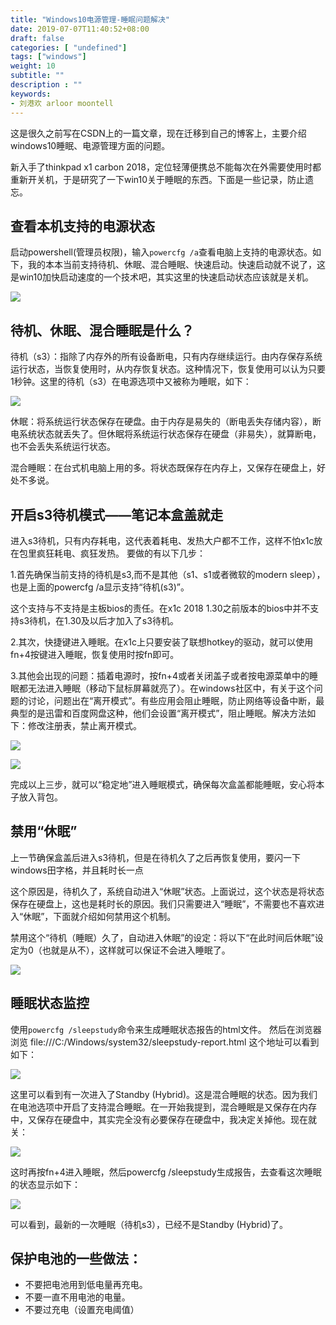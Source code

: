 ```yaml
---
title: "Windows10电源管理-睡眠问题解决"
date: 2019-07-07T11:40:52+08:00
draft: false
categories: [ "undefined"]
tags: ["windows"]
weight: 10
subtitle: ""
description : ""
keywords:
- 刘港欢 arloor moontell
---
```


这是很久之前写在CSDN上的一篇文章，现在迁移到自己的博客上，主要介绍windows10睡眠、电源管理方面的问题。
<!--more-->

新入手了thinkpad x1 carbon 2018，定位轻薄便携总不能每次在外需要使用时都重新开关机，于是研究了一下win10关于睡眠的东西。下面是一些记录，防止遗忘。

## 查看本机支持的电源状态

启动powershell(管理员权限)，输入`powercfg /a`查看电脑上支持的电源状态。如下，我的本本当前支持待机、休眠、混合睡眠、快速启动。快速启动就不说了，这是win10加快启动速度的一个技术吧，其实这里的快速启动状态应该就是关机。

![](/img/window10-powerstatus.png)

## 待机、休眠、混合睡眠是什么？

待机（s3）：指除了内存外的所有设备断电，只有内存继续运行。由内存保存系统运行状态，当恢复使用时，从内存恢复状态。这种情况下，恢复使用可以认为只要1秒钟。这里的待机（s3）在电源选项中又被称为睡眠，如下：

![](/img/windows10-power-control.png)

休眠：将系统运行状态保存在硬盘。由于内存是易失的（断电丢失存储内容），断电系统状态就丢失了。但休眠将系统运行状态保存在硬盘（非易失），就算断电，也不会丢失系统运行状态。

混合睡眠：在台式机电脑上用的多。将状态既保存在内存上，又保存在硬盘上，好处不多说。

## 开启s3待机模式——笔记本盒盖就走

进入s3待机，只有内存耗电，这代表着耗电、发热大户都不工作，这样不怕x1c放在包里疯狂耗电、疯狂发热。
要做的有以下几步：

1.首先确保当前支持的待机是s3,而不是其他（s1、s1或者微软的modern sleep），也是上面的powercfg /a显示支持“待机(s3)”。

这个支持与不支持是主板bios的责任。在x1c 2018 1.30之前版本的bios中并不支持s3待机，在1.30及以后才加入了s3待机。

2.其次，快捷键进入睡眠。在x1c上只要安装了联想hotkey的驱动，就可以使用fn+4按键进入睡眠，恢复使用时按fn即可。

3.其他会出现的问题：插着电源时，按fn+4或者关闭盖子或者按电源菜单中的睡眠都无法进入睡眠（移动下鼠标屏幕就亮了）。在windows社区中，有关于这个问题的讨论，问题出在“离开模式”。有些应用会阻止睡眠，防止网络等设备中断，最典型的是迅雷和百度网盘这种，他们会设置“离开模式”，阻止睡眠。解决方法如下：修改注册表，禁止离开模式。

![](/img/likaimoshi.png)

![](/img/regitedit.png)

完成以上三步，就可以“稳定地”进入睡眠模式，确保每次盒盖都能睡眠，安心将本子放入背包。

## 禁用“休眠”

上一节确保盒盖后进入s3待机，但是在待机久了之后再恢复使用，要闪一下windows田字格，并且耗时长一点

这个原因是，待机久了，系统自动进入“休眠”状态。上面说过，这个状态是将状态保存在硬盘上，这也是耗时长的原因。我们只需要进入“睡眠”，不需要也不喜欢进入“休眠”，下面就介绍如何禁用这个机制。

禁用这个“待机（睡眠）久了，自动进入休眠”的设定：将以下“在此时间后休眠”设定为0（也就是从不），这样就可以保证不会进入睡眠了。

![](/img/no-xiumian.png)

## 睡眠状态监控

使用`powercfg /sleepstudy`命令来生成睡眠状态报告的html文件。
然后在浏览器浏览 file:///C:/Windows/system32/sleepstudy-report.html 这个地址可以看到如下：

![](/img/sleepstudy.png)

这里可以看到有一次进入了Standby (Hybrid)。这是混合睡眠的状态。因为我们在电池选项中开启了支持混合睡眠。在一开始我提到，混合睡眠是又保存在内存中，又保存在硬盘中，其实完全没有必要保存在硬盘中，我决定关掉他。现在就关：

![](/img/no-hunheshuimian.png)

这时再按fn+4进入睡眠，然后powercfg /sleepstudy生成报告，去查看这次睡眠的状态显示如下：

![](/img/sleepstudy2.png)

可以看到，最新的一次睡眠（待机s3），已经不是Standby (Hybrid)了。

## 保护电池的一些做法：

- 不要把电池用到低电量再充电。
- 不要一直不用电池的电量。
- 不要过充电（设置充电阈值）
